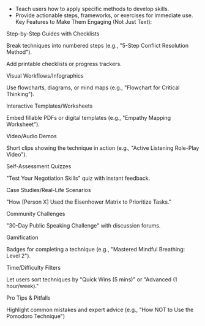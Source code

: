 - Teach users how to apply specific methods to develop skills.
- Provide actionable steps, frameworks, or exercises for immediate use.
Key Features to Make Them Engaging (Not Just Text):

Step-by-Step Guides with Checklists

Break techniques into numbered steps (e.g., "5-Step Conflict Resolution Method").

Add printable checklists or progress trackers.

Visual Workflows/Infographics

Use flowcharts, diagrams, or mind maps (e.g., "Flowchart for Critical Thinking").

Interactive Templates/Worksheets

Embed fillable PDFs or digital templates (e.g., "Empathy Mapping Worksheet").

Video/Audio Demos

Short clips showing the technique in action (e.g., "Active Listening Role-Play Video").

Self-Assessment Quizzes

"Test Your Negotiation Skills" quiz with instant feedback.

Case Studies/Real-Life Scenarios

"How [Person X] Used the Eisenhower Matrix to Prioritize Tasks."

Community Challenges

"30-Day Public Speaking Challenge" with discussion forums.

Gamification

Badges for completing a technique (e.g., "Mastered Mindful Breathing: Level 2").

Time/Difficulty Filters

Let users sort techniques by "Quick Wins (5 mins)" or "Advanced (1 hour/week)."

Pro Tips & Pitfalls

Highlight common mistakes and expert advice (e.g., "How NOT to Use the Pomodoro Technique")

